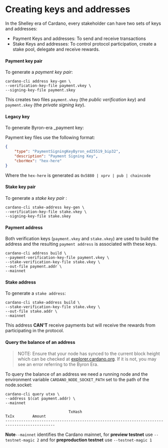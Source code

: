 # Creating keys and addresses

In the Shelley era of Cardano, every stakeholder can have two sets of keys and addresses:

* Payment Keys and addresses: To send and receive transactions
* Stake Keys and addresses: To control protocol participation, create a stake pool, delegate and receive rewards.

#### Payment key pair

To generate a _payment key pair_:

```
cardano-cli address key-gen \
--verification-key-file payment.vkey \
--signing-key-file payment.skey
```
This creates two files `payment.vkey` (the _public verification key_) and `payment.skey` (the _private signing key_).

#### Legacy key

To generate Byron-era _payment key:

Payment key files use the following format:
```json
{
    "type": "PaymentSigningKeyByron_ed25519_bip32",
    "description": "Payment Signing Key",
    "cborHex": "hex-here"
}
```

Where the `hex-here` is generated as `0x5880 | xprv | pub | chaincode`

#### Stake key pair
To generate a _stake key pair_ :

```
cardano-cli stake-address key-gen \
--verification-key-file stake.vkey \
--signing-key-file stake.skey
```
#### Payment address
Both verification keys (`payment.vkey` and `stake.vkey`) are used to build the address and the resulting `payment address` is associated with these keys.

```
cardano-cli address build \
--payment-verification-key-file payment.vkey \
--stake-verification-key-file stake.vkey \
--out-file payment.addr \
--mainnet
```
#### Stake address

To generate a `stake address`:

```
cardano-cli stake-address build \
--stake-verification-key-file stake.vkey \
--out-file stake.addr \
--mainnet
```
This address __CAN'T__ receive payments but will receive the rewards from participating in the protocol.


#### Query the balance of an address

> NOTE: Ensure that your node has synced to the current block height which can be checked at [explorer.cardano.org](https://explorer.cardano.org). If it is not, you may see an error referring to the Byron Era.

To query the balance of an address we need a running node and the environment variable `CARDANO_NODE_SOCKET_PATH` set to the path of the node.socket:

```
cardano-cli query utxo \
--address $(cat payment.addr) \
--mainnet
```
```
                            TxHash                                 TxIx        Amount
--------------------------------------------------------------------------------------------
```

**Note**`--mainnet` identifies the Cardano mainnet, for **preview testnet** use `--testnet-magic 2` and for **preproduction testnet** use `--testnet-magic 1`
